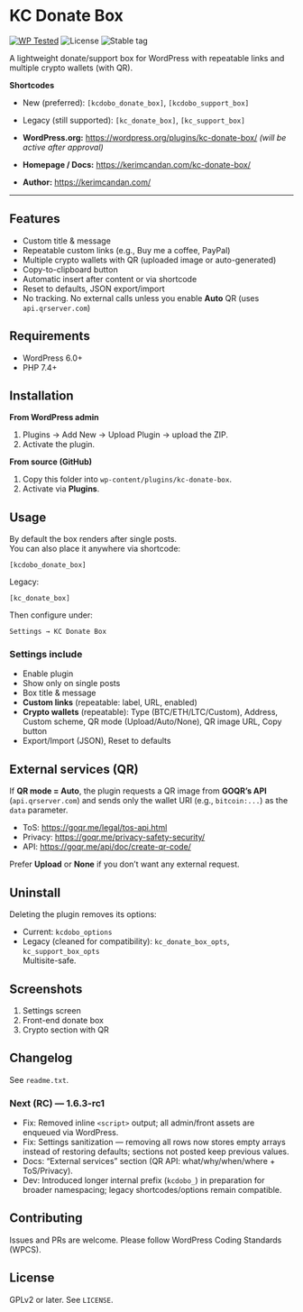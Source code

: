 # KC Donate Box

[![WP Tested](https://img.shields.io/badge/WordPress-6.8%20tested-brightgreen?logo=wordpress&logoColor=white)](#)
![License](https://img.shields.io/badge/License-GPLv2%2B-blue)
![Stable tag](https://img.shields.io/badge/stable-1.6.2-informational)

A lightweight donate/support box for WordPress with repeatable links and multiple crypto wallets (with QR).

**Shortcodes**
- New (preferred): `[kcdobo_donate_box]`, `[kcdobo_support_box]`
- Legacy (still supported): `[kc_donate_box]`, `[kc_support_box]`

- **WordPress.org:** https://wordpress.org/plugins/kc-donate-box/ *(will be active after approval)*
- **Homepage / Docs:** https://kerimcandan.com/kc-donate-box/
- **Author:** https://kerimcandan.com/

---

## Features
- Custom title & message
- Repeatable custom links (e.g., Buy me a coffee, PayPal)
- Multiple crypto wallets with QR (uploaded image or auto-generated)
- Copy-to-clipboard button
- Automatic insert after content or via shortcode
- Reset to defaults, JSON export/import
- No tracking. No external calls unless you enable **Auto** QR (uses `api.qrserver.com`)

## Requirements
- WordPress 6.0+
- PHP 7.4+

## Installation
**From WordPress admin**
1. Plugins → Add New → Upload Plugin → upload the ZIP.
2. Activate the plugin.

**From source (GitHub)**
1. Copy this folder into `wp-content/plugins/kc-donate-box`.
2. Activate via **Plugins**.

## Usage
By default the box renders after single posts.  
You can also place it anywhere via shortcode:

```text
[kcdobo_donate_box]
```

Legacy:
```text
[kc_donate_box]
```

Then configure under:
```
Settings → KC Donate Box
```

### Settings include
- Enable plugin
- Show only on single posts
- Box title & message
- **Custom links** (repeatable: label, URL, enabled)
- **Crypto wallets** (repeatable): Type (BTC/ETH/LTC/Custom), Address, Custom scheme, QR mode (Upload/Auto/None), QR image URL, Copy button
- Export/Import (JSON), Reset to defaults

## External services (QR)
If **QR mode = Auto**, the plugin requests a QR image from **GOQR’s API** (`api.qrserver.com`) and sends only the wallet URI (e.g., `bitcoin:...`) as the `data` parameter.
- ToS: https://goqr.me/legal/tos-api.html  
- Privacy: https://goqr.me/privacy-safety-security/  
- API: https://goqr.me/api/doc/create-qr-code/  

Prefer **Upload** or **None** if you don’t want any external request.

## Uninstall
Deleting the plugin removes its options:
- Current: `kcdobo_options`
- Legacy (cleaned for compatibility): `kc_donate_box_opts`, `kc_support_box_opts`  
Multisite-safe.

## Screenshots
1. Settings screen  
2. Front-end donate box  
3. Crypto section with QR

## Changelog
See `readme.txt`.

### Next (RC) — 1.6.3-rc1
- Fix: Removed inline `<script>` output; all admin/front assets are enqueued via WordPress.
- Fix: Settings sanitization — removing all rows now stores empty arrays instead of restoring defaults; sections not posted keep previous values.
- Docs: “External services” section (QR API: what/why/when/where + ToS/Privacy).
- Dev: Introduced longer internal prefix (`kcdobo_`) in preparation for broader namespacing; legacy shortcodes/options remain compatible.

## Contributing
Issues and PRs are welcome. Please follow WordPress Coding Standards (WPCS).

## License
GPLv2 or later. See `LICENSE`.
